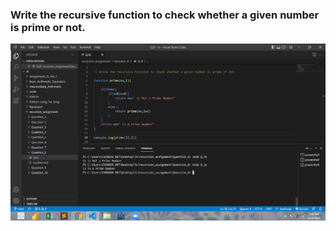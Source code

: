 <h3>Write the recursive function to check whether a given number is prime or not.</h3>
<img src="q8.png" alt="">